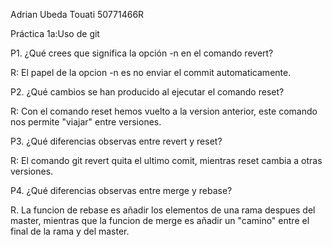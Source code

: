 ﻿Adrian Ubeda Touati 50771466R

Práctica 1a:Uso de git

P1. ¿Qué crees que significa la opción -n en el comando revert?

R: El papel de la opcion -n es no enviar el commit automaticamente.

P2. ¿Qué cambios se han producido al ejecutar el comando reset?

R: Con el comando reset hemos vuelto a la version anterior,
   este comando nos permite "viajar" entre versiones.

P3. ¿Qué diferencias observas entre revert y reset?

R: El comando git revert quita el ultimo comit, 
   mientras reset cambia a otras versiones.

P4. ¿Qué diferencias observas entre merge y rebase?

R. La funcion de rebase es añadir los elementos de una rama despues del master,
   mientras que la funcion de merge es añadir un "camino" entre el final de la rama y del master.